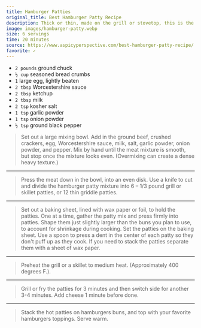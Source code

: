 ```yaml
---
title: Hamburger Patties
original_title: Best Hamburger Patty Recipe
description: Thick or thin, made on the grill or stovetop, this is the best and easiest all-purpose recipe for perfect hamburger patties every time! These juicy, delicious homemade hamburgers are ready in less than 30 minutes and are a must-make for your next cookout..
image: images/hamburger-patty.webp
size: 6 servings
time: 20 minutes
source: https://www.aspicyperspective.com/best-hamburger-patty-recipe/
favorite: ✓
---
```


* `2 pounds` ground chuck
* `½ cup` seasoned bread crumbs
* `1` large egg, lightly beaten
* `2 tbsp` Worcestershire sauce
* `2 tbsp` ketchup
* `2 tbsp` milk
* `2 tsp` kosher salt
* `1 tsp` garlic powder
* `1 tsp` onion powder
* `½ tsp` ground black pepper

> Set out a large mixing bowl. Add in the ground beef, crushed crackers, egg, Worcestershire sauce, milk, salt, garlic powder, onion powder, and pepper. Mix by hand until the meat mixture is smooth, but stop once the mixture looks even. (Overmixing can create a dense heavy texture.)

---

> Press the meat down in the bowl, into an even disk. Use a knife to cut and divide the hamburger patty mixture into 6 – 1/3 pound grill or skillet patties, or 12 thin griddle patties.

---

> Set out a baking sheet, lined with wax paper or foil, to hold the patties. One at a time, gather the patty mix and press firmly into patties. Shape them just slightly larger than the buns you plan to use, to account for shrinkage during cooking. Set the patties on the baking sheet. Use a spoon to press a dent in the center of each patty so they don't puff up as they cook. If you need to stack the patties separate them with a sheet of wax paper.

---

> Preheat the grill or a skillet to medium heat. (Approximately 400 degrees F.).

---

> Grill or fry the patties for 3 minutes and then switch side for another 3-4 minutes. Add cheese 1 minute before done.

---

> Stack the hot patties on hamburgers buns, and top with your favorite hamburgers toppings. Serve warm.
